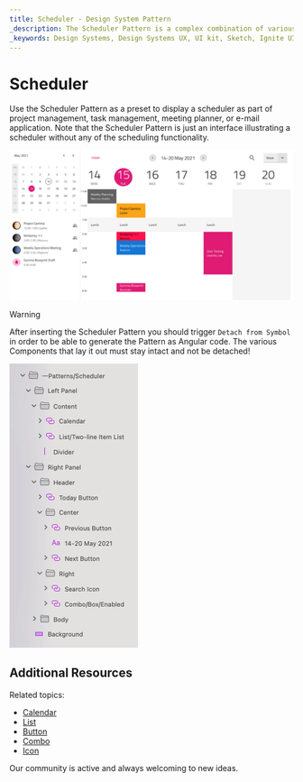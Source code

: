```yaml
---
title: Scheduler - Design System Pattern
_description: The Scheduler Pattern is a complex combination of various components to provide meaningful application scenarios.
_keywords: Design Systems, Design Systems UX, UI kit, Sketch, Ignite UI for Angular, Sketch to Angular, Angular, Angular Design System, Export code from Sketch, Design Kits for Angular, Sketch HTML, Sketch to HTML, Sketch UI kits
---
```


# Scheduler

Use the Scheduler Pattern as a preset to display a scheduler as part of project management, task management, meeting planner, or e-mail application. Note that the Scheduler Pattern is just an interface illustrating a scheduler without any of the scheduling functionality.

<img class="responsive-img" src="../images/scheduler.png" srcset="../images/scheduler@2x.png 2x" />


> [!WARNING]
> After inserting the Scheduler Pattern you should trigger `Detach from Symbol` in order to be able to generate the Pattern as Angular code. The various Components that lay it out must stay intact and not be detached!

<img class="responsive-img" src="../images/scheduler_detach.png" srcset="../images/scheduler_detach@2x.png 2x" />

## Additional Resources

Related topics:

- [Calendar](../components/calendar.md)
- [List](../components/list.md)
- [Button](../components/button.md)
- [Combo](../components/combo.md)
- [Icon](../components/icon.md)
  <div class="divider--half"></div>

Our community is active and always welcoming to new ideas.


